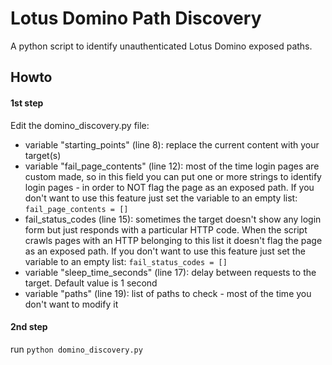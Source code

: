 # Lotus Domino Path Discovery
A python script to identify unauthenticated Lotus Domino exposed paths.

## Howto
#### 1st step
Edit the domino_discovery.py file:
- variable "starting_points" (line 8): replace the current content with your target(s)
- variable "fail_page_contents" (line 12): most of the time login pages are custom made, so in this field you can put one or more strings to identify login pages - in order to NOT flag the page as an exposed path. If you don't want to use this feature just set the variable to an empty list: `fail_page_contents = []`
- fail_status_codes (line 15): sometimes the target doesn't show any login form but just responds with a particular HTTP code. When the script crawls pages with an HTTP belonging to this list it doesn't flag the page as an exposed path. If you don't want to use this feature just set the variable to an empty list: `fail_status_codes = []`
- variable "sleep_time_seconds" (line 17): delay between requests to the target. Default value is 1 second
- variable "paths" (line 19): list of paths to check - most of the time you don't want to modify it
#### 2nd step
run `python domino_discovery.py`
